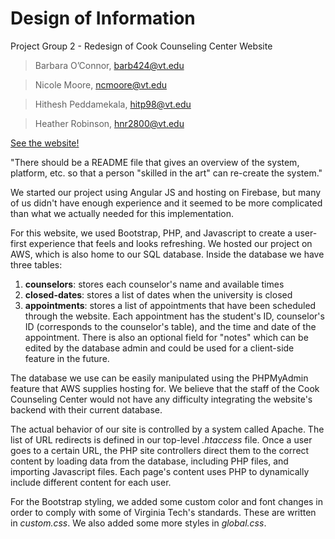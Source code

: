 # Design of Information
Project Group 2 - Redesign of Cook Counseling Center Website

> Barbara O’Connor, barb424@vt.edu

> Nicole Moore, ncmoore@vt.edu

> Hithesh Peddamekala, hitp98@vt.edu

> Heather Robinson, hnr2800@vt.edu

[See the website!](http://ec2-3-135-184-38.us-east-2.compute.amazonaws.com/)

"There should be a README file that gives an overview of the system, platform, etc. so that a person "skilled in the art" can re-create the system."

We started our project using Angular JS and hosting on Firebase, but many of us didn't have enough experience and it seemed to be more complicated than what we actually needed for this implementation.

For this website, we used Bootstrap, PHP, and Javascript to create a user-first experience that feels and looks refreshing. We hosted our project on AWS, which is also home to our SQL database. Inside the database we have three tables:
1. **counselors**: stores each counselor's name and available times
2. **closed-dates**: stores a list of dates when the university is closed
3. **appointments**: stores a list of appointments that have been scheduled through the website. Each appointment has the student's ID, counselor's ID (corresponds to the counselor's table), and the time and date of the appointment. There is also an optional field for "notes" which can be edited by the database admin and could be used for a client-side feature in the future.

The database we use can be easily manipulated using the PHPMyAdmin feature that AWS supplies hosting for. We believe that the staff of the Cook Counseling Center would not have any difficulty integrating the website's backend with their current database. 

The actual behavior of our site is controlled by a system called Apache. The list of URL redirects is defined in our top-level *.htaccess* file. Once a user goes to a certain URL, the PHP site controllers direct them to the correct content by loading data from the database, including PHP files, and importing Javascript files. Each page's content uses PHP to dynamically include different content for each user.

For the Bootstrap styling, we added some custom color and font changes in order to comply with some of Virginia Tech's standards. These are written in *custom.css*. We also added some more styles in *global.css*.
